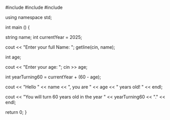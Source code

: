 #include <iostream>
#include <iostream>
#include <string>

using namespace std;

int main () {

string name;
int currentYear = 2025;

cout << "Enter your full Name: ";
getline(cin, name);

int age;

cout << "Enter your age: ";
cin >> age;

int yearTurning60 = currentYear + (60 - age);

cout << "Hello " << name << ", you are " << age << " years old! " << endl;

cout << "You will turn 60 years old in the year " << yearTurning60 << "." << endl;


return 0;
}
